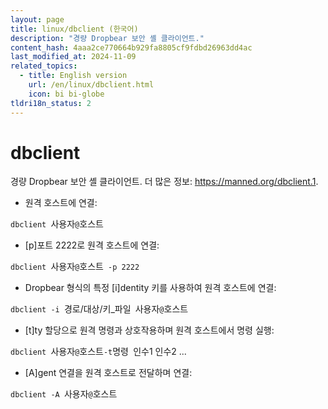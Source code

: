 ```yaml
---
layout: page
title: linux/dbclient (한국어)
description: "경량 Dropbear 보안 셸 클라이언트."
content_hash: 4aaa2ce770664b929fa8805cf9fdbd26963dd4ac
last_modified_at: 2024-11-09
related_topics:
  - title: English version
    url: /en/linux/dbclient.html
    icon: bi bi-globe
tldri18n_status: 2
---
```

# dbclient

경량 Dropbear 보안 셸 클라이언트.
더 많은 정보: <https://manned.org/dbclient.1>.

- 원격 호스트에 연결:

`dbclient `<span class="tldr-var badge badge-pill bg-dark-lm bg-white-dm text-white-lm text-dark-dm font-weight-bold">사용자</span>`@`<span class="tldr-var badge badge-pill bg-dark-lm bg-white-dm text-white-lm text-dark-dm font-weight-bold">호스트</span>

- [p]포트 2222로 원격 호스트에 연결:

`dbclient `<span class="tldr-var badge badge-pill bg-dark-lm bg-white-dm text-white-lm text-dark-dm font-weight-bold">사용자</span>`@`<span class="tldr-var badge badge-pill bg-dark-lm bg-white-dm text-white-lm text-dark-dm font-weight-bold">호스트</span>` -p 2222`

- Dropbear 형식의 특정 [i]dentity 키를 사용하여 원격 호스트에 연결:

`dbclient -i `<span class="tldr-var badge badge-pill bg-dark-lm bg-white-dm text-white-lm text-dark-dm font-weight-bold">경로/대상/키_파일</span>` `<span class="tldr-var badge badge-pill bg-dark-lm bg-white-dm text-white-lm text-dark-dm font-weight-bold">사용자</span>`@`<span class="tldr-var badge badge-pill bg-dark-lm bg-white-dm text-white-lm text-dark-dm font-weight-bold">호스트</span>

- [t]ty 할당으로 원격 명령과 상호작용하며 원격 호스트에서 명령 실행:

`dbclient `<span class="tldr-var badge badge-pill bg-dark-lm bg-white-dm text-white-lm text-dark-dm font-weight-bold">사용자</span>`@`<span class="tldr-var badge badge-pill bg-dark-lm bg-white-dm text-white-lm text-dark-dm font-weight-bold">호스트</span>` -t `<span class="tldr-var badge badge-pill bg-dark-lm bg-white-dm text-white-lm text-dark-dm font-weight-bold">명령</span>` `<span class="tldr-var badge badge-pill bg-dark-lm bg-white-dm text-white-lm text-dark-dm font-weight-bold">인수1 인수2 ...</span>

- [A]gent 연결을 원격 호스트로 전달하며 연결:

`dbclient -A `<span class="tldr-var badge badge-pill bg-dark-lm bg-white-dm text-white-lm text-dark-dm font-weight-bold">사용자</span>`@`<span class="tldr-var badge badge-pill bg-dark-lm bg-white-dm text-white-lm text-dark-dm font-weight-bold">호스트</span>
